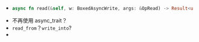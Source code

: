 - ```rust
  async fn read(&self, w: BoxedAsyncWrite, args: &OpRead) -> Result<usize>
  ```
- 不再使用 async_trait？
- `read_from`？`write_into`?
-